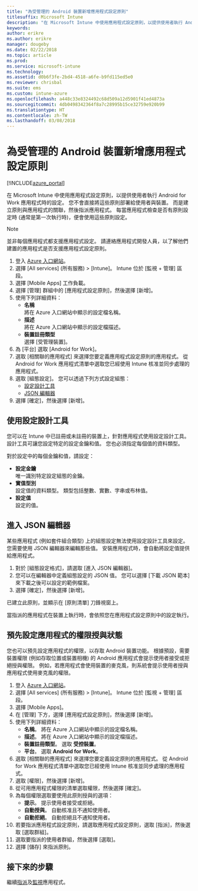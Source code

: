 ```yaml
---
title: "為受管理的 Android 裝置新增應用程式設定原則"
titlesuffix: Microsoft Intune
description: "在 Microsoft Intune 中使用應用程式設定原則，以提供使用者執行 Android for Work 應用程式時的設定。"
keywords: 
author: erikre
ms.author: erikre
manager: dougeby
ms.date: 02/22/2018
ms.topic: article
ms.prod: 
ms.service: microsoft-intune
ms.technology: 
ms.assetid: d0b6f3fe-2bd4-4518-a6fe-b9fd115ed5e0
ms.reviewer: chrisbal
ms.suite: ems
ms.custom: intune-azure
ms.openlocfilehash: a448c33e8324492c68d509a12d5901f41ed4873a
ms.sourcegitcommit: 4db0498342364f8a7c28995b15ce32759e920b99
ms.translationtype: HT
ms.contentlocale: zh-TW
ms.lasthandoff: 03/08/2018
---
```

# <a name="add-app-configuration-policies-for-managed-android-devices"></a>為受管理的 Android 裝置新增應用程式設定原則

[!INCLUDE[azure_portal](./includes/azure_portal.md)]

在 Microsoft Intune 中使用應用程式設定原則，以提供使用者執行 Android for Work 應用程式時的設定。 您不會直接將這些原則部署給使用者與裝置。 而是建立原則與應用程式的關聯，然後指派應用程式。 每當應用程式檢查是否有原則設定時 (通常是第一次執行時)，便會使用這些原則設定。

> [!Note]  
> 並非每個應用程式都支援應用程式設定。 請連絡應用程式開發人員，以了解他們建置的應用程式是否支援應用程式設定原則。

1. 登入 [Azure 入口網站](https://portal.azure.com)。
2. 選擇 [All services] (所有服務) > [Intune]。 Intune 位於 [監視 + 管理] 區段。
3. 選擇 [Mobile Apps] 工作負載。
4. 選擇 [管理] 群組中的 [應用程式設定原則]，然後選擇 [新增]。
5. 使用下列詳細資料：
    - **名稱**  
      將在 Azure 入口網站中顯示的設定檔名稱。
    - **描述**  
      將在 Azure 入口網站中顯示的設定檔描述。
    - **裝置註冊類型**  
      選擇 [受管理裝置]。
6. 為 [平台] 選取 [Android for Work]。
7. 選取 [相關聯的應用程式] 來選擇您要定義應用程式設定原則的應用程式。 從 Android for Work 應用程式清單中選取您已經使用 Intune 核准並同步處理的應用程式。
8. 選取 [組態設定]。 您可以透過下列方式設定組態：
    - [設定設計工具](#Use-the-configuration-designer)
    - [JSON 編輯器](#Enter-the-JSON-editor)
9. 選擇 [確定]，然後選擇 [新增]。

## <a name="use-the-configuration-designer"></a>使用設定設計工具

您可以在 Intune 中已註冊或未註冊的裝置上，針對應用程式使用設定設計工具。 設計工具可讓您設定特定的設定金鑰和值。 您也必須指定每個值的資料類型。

對於設定中的每個金鑰和值，請設定：

  - **設定金鑰**  
     唯一識別特定設定組態的金鑰。
  - **實值型別**  
    設定值的資料類型。 類型包括整數、實數、字串或布林值。
  - **設定值**  
    設定的值。 

## <a name="enter-the-json-editor"></a>進入 JSON 編輯器

某些應用程式 (例如套件組合類型) 上的組態設定無法使用設定設計工具來設定。 您需要使用 JSON 編輯器來編輯那些值。 安裝應用程式時，會自動將設定值提供給應用程式。

1. 對於 [組態設定格式]，請選取 [進入 JSON 編輯器]。
2. 您可以在編輯器中定義組態設定的 JSON 值。 您可以選擇 [下載 JSON 範本] 來下載之後可以設定的範例檔案。
3. 選擇 [確定]，然後選擇 [新增]。

已建立此原則，並顯示在 [原則清單] 刀鋒視窗上。

當指派的應用程式在裝置上執行時，會依照您在應用程式設定原則中的設定執行。

## <a name="preconfigure-the-permissions-grant-state-for-apps"></a>預先設定應用程式的權限授與狀態

您也可以預先設定應用程式的權限，以存取 Android 裝置功能。 根據預設，需要裝置權限 (例如存取位置或裝置相機) 的 Android 應用程式會提示使用者接受或拒絕授與權限。 例如，若應用程式會使用裝置的麥克風，則系統會提示使用者授與應用程式使用麥克風的權限。

1. 登入 [Azure 入口網站](https://portal.azure.com)。
2. 選擇 [All services] (所有服務) > [Intune]。 Intune 位於 [監視 + 管理] 區段。
3. 選擇 [Mobile Apps]。
3. 在 [管理] 下方，選擇 [應用程式設定原則]，然後選擇 [新增]。
4. 使用下列詳細資料：
    - **名稱**。 將在 Azure 入口網站中顯示的設定檔名稱。
    - **描述**。 將在 Azure 入口網站中顯示的設定檔描述。
    - **裝置註冊類型**。 選取 **受控裝置**。
    - **平台**。 選取 **Android for Work**。
5. 選取 [相關聯的應用程式] 來選擇您要定義設定原則的應用程式。 從 Android for Work 應用程式清單中選取您已經使用 Intune 核准並同步處理的應用程式。
6. 選取 [權限]，然後選擇 [新增]。
7. 從可用應用程式權限的清單選取權限，然後選擇 [確定]。
8. 為每個權限選取要使用此原則授與的選項：
    - **提示**。 提示使用者接受或拒絕。
    - **自動授與**。 自動核准且不通知使用者。
    - **自動拒絕**。 自動拒絕且不通知使用者。
9. 若要指派應用程式設定原則，請選取應用程式設定原則，選取 [指派]，然後選取 [選取群組]。
10. 選取要指派的使用者群組，然後選擇 [選取]。
11. 選擇 [儲存] 來指派原則。

## <a name="next-steps"></a>接下來的步驟

繼續[指派](apps-deploy.md)及[監視](apps-monitor.md)應用程式。

